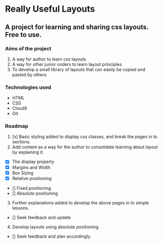 # Really Useful Layouts

## A project for learning and sharing css layouts. Free to use.

### Aims of the project

1. A way for author to learn css layouts
2. A way for other junior coders to learn layout principles
3. To develop a small library of layouts that can easily be copied and pasted by others

### Technologies used
- HTML
- CSS
- Cloud9
- Git

### Roadmap

1. [x] Basic styling added to display css classes, and break the pages in to sections.
2. Add content as a way for the author to consolidate learning about layout by explaining it.
- [x] The display property
- [x] Margins and Width
- [x] Box Sizing
- [x] Relative positioning
- [] Fixed positioning
- [] Absolute positioning
3. Further explanations added to develop the above pages in to simple lessons.
- [] Seek feedback and update
4. Develop layouts using absolute positioning
- [] Seek feedback and plan accordingly.